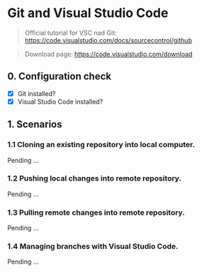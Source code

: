 # Git and Visual Studio Code

> Official tutorial for VSC nad Git: https://code.visualstudio.com/docs/sourcecontrol/github

> Download page: https://code.visualstudio.com/download

## 0. Configuration check

* [x] Git installed?
* [x] Visual Studio Code installed?

## 1. Scenarios

### 1.1 Cloning an existing repository into local computer.

Pending ...

### 1.2 Pushing local changes into remote repository.

Pending ...

### 1.3 Pulling remote changes into remote repository.

Pending ...

### 1.4 Managing branches with Visual Studio Code.

Pending ...